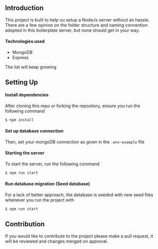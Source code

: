 ## Introduction
This project is built to help ou setup a NodeJs server without an hassle. There are a few opinion on the folder structure and naming convention adopted in this boilerplate server, but none should get in your way.

#### Technologies used
- MongoDB
- Express

The list will keep growing

## Setting Up

#### Install dependencies
After cloning this repo or forking the repository, ensure you run the following command

```bash
$ npm install
```

#### Set up database connection
Then, set your mongoDB connection as given in the `.env-example` file

#### Starting the server
To start the server, run the following command

```bash
$ npm run start
```

#### Run database migration (Seed database)
For a lack of better approach, the database is seeded with new seed files whenever you run the project with

```bash
$ npm run start
```

## Contribution
If you would like to contribute to the project please make a pull request, it will be reviewed and changes merged on approval.
